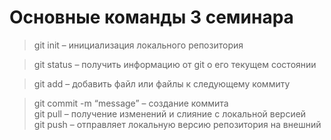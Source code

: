 # Основные команды 3 семинара

> git init – инициализация локального репозитория

> git status – получить информацию от git о его текущем состоянии

> git add – добавить файл или файлы к следующему коммиту

> git commit -m “message” – создание коммита  
> git pull – получение изменений и слияние с локальной версией  
> git push – отправляет локальную версию репозитория на внешний  